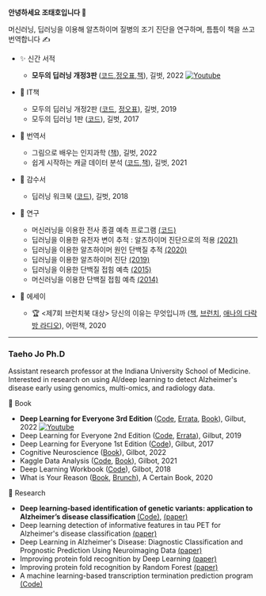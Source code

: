 <b> 안녕하세요 조태호입니다 </b> 👋  <br/>  

머신러닝, 딥러닝을 이용해 알츠하이머 질병의 조기 진단을 연구하며, 틈틈이 책을 쓰고 번역합니다 ✍️ <br/> 

* ✨ 신간 서적
  + <b> 모두의 딥러닝 개정3판 </b> ([코드](https://github.com/taehojo/deeplearning),[정오표](https://taehojo.github.io/book/deeplearning-20220727.pdf),[책](http://www.yes24.com/Product/Goods/108553440)), 길벗, 2022  [![Youtube](https://img.shields.io/youtube/channel/views/UC_LvgzB44dGRvOcQqMzdT4g?label=%EB%8F%99%EC%98%81%EC%83%81%20%EA%B0%95%EC%9D%98&style=social)](https://bit.ly/taehojo) 

* 📖 IT책
  + 모두의 딥러닝 개정2판 ([코드](https://github.com/taehojo/deeplearning-for-everyone-2nd), [정오표](https://taehojo.github.io/book/errata-20220511.pdf)), 길벗, 2019 
  + 모두의 딥러닝 1판 ([코드](https://github.com/taehojo/deeplearning-for-everyone-1st)), 길벗, 2017


* 📖 번역서
  + 그림으로 배우는 인지과학 ([책](http://www.yes24.com/Product/Goods/108250950)), 길벗, 2022 
  + 쉽게 시작하는 캐글 데이터 분석  ([코드](https://github.com/taehojo/getting_started_with_kaggle),[책](http://www.yes24.com/Product/Goods/103526120)), 길벗, 2021 

* 📖 감수서
  + 딥러닝 워크북 ([코드](https://github.com/taehojo/deeplearning-workshop)), 길벗, 2018

* 🔬 연구
  + 머신러닝을 이용한 전사 종결 예측 프로그램 [(코드)](https://github.com/taehojo/machine-learning-biochemistry-rho)
  + 딥러닝을 이용한 유전자 변이 추적 : 알츠하이머 진단으로의 적용 [(2021)](https://www.medrxiv.org/content/10.1101/2021.07.19.21260789v1)
  + 딥러닝을 이용한 알츠하이머 원인 단백질 추적 [(2020)](https://bmcbioinformatics.biomedcentral.com/articles/10.1186/s12859-020-03848-0)
  + 딥러닝을 이용한 알츠하이머 진단 [(2019)](https://www.frontiersin.org/articles/10.3389/fnagi.2019.00220/full)
  + 딥러닝을 이용한 단백질 접힘 예측 [(2015)](https://www.nature.com/articles/srep17573) 
  + 머신러닝을 이용한 단백질 접힘 예측 [(2014)](https://bmcbioinformatics.biomedcentral.com/articles/10.1186/1471-2105-15-S11-S14)

* 📓 에세이
  + 🏆 <제7회 브런치북 대상> 당신의 이유는 무엇입니까 ([책](http://www.yes24.com/Product/Goods/90981164), [브런치](https://brunch.co.kr/brunchbook/not-this-world), [애나의 다락방 라디오](https://www.youtube.com/watch?v=szHI91_ZbBU)), 어떤책, 2020


****


### Taeho Jo Ph.D 

Assistant research professor at the Indiana University School of Medicine. Interested in research on using AI/deep learning to detect Alzheimer's disease early using genomics, multi-omics, and radiology data. 
  
📖 Book
  + <b> Deep Learning for Everyone 3rd Edition </b> ([Code](https://github.com/taehojo/deeplearning), [Errata](https://taehojo.github.io/book/deeplearning-20220727.pdf), [Book](http://www.yes24.com/Product/Goods/108553440)), Gilbut, 2022  [![Youtube](https://img.shields.io/youtube/channel/views/UC_LvgzB44dGRvOcQqMzdT4g?label=%EB%8F%99%EC%98%81%EC%83%81%20%EA%B0%95%EC%9D%98&style=social)](https://bit.ly/taehojo) 
  + Deep Learning for Everyone  2nd Edition ([Code](https://github.com/taehojo/deeplearning-for-everyone-2nd), [Errata](https://taehojo.github.io/book/errata-20220511.pdf)), Gilbut, 2019 
  + Deep Learning for Everyone 1st Edition ([Code](https://github.com/taehojo/deeplearning-for-everyone-1st)), Gilbut, 2017
  + Cognitive Neuroscience  ([Book](http://www.yes24.com/Product/Goods/108250950)), Gilbot, 2022
  + Kaggle Data Analysis  ([Code](https://github.com/taehojo/getting_started_with_kaggle), [Book](http://www.yes24.com/Product/Goods/103526120)), Gilbot, 2021
  + Deep Learning Workbook  ([Code](https://github.com/taehojo/deeplearning-workshop)), Gilbot, 2018
  + What is Your Reason  ([Book](http://www.yes24.com/Product/Goods/90981164), [Brunch](https://brunch.co.kr/brunchbook/not-this-world)), A Certain Book, 2020

🔬 Research
  + <b>Deep learning-based identification of genetic variants: application to Alzheimer’s disease classification </b>  [(Code)](https://github.com/taehojo/SWAT-CNN), [(paper)](https://pubmed.ncbi.nlm.nih.gov/35183061/)
  + Deep learning detection of informative features in tau PET for Alzheimer's disease classification   [(paper)](https://pubmed.ncbi.nlm.nih.gov/33371874/)
  + Deep Learning in Alzheimer's Disease: Diagnostic Classification and Prognostic Prediction Using Neuroimaging Data  [(paper)](https://pubmed.ncbi.nlm.nih.gov/31481890/)
  + Improving protein fold recognition by Deep Learning [(paper)](https://pubmed.ncbi.nlm.nih.gov/26634993/) 
  + Improving protein fold recognition by Random Forest [(paper)](https://pubmed.ncbi.nlm.nih.gov/25350499/)
  + A machine learning-based transcription termination prediction program [(Code)](https://github.com/taehojo/machine-learning-biochemistry-rho)
  

<!---
taehojo/taehojo is a ✨ special ✨ repository because its `README.md` (this file) appears on your GitHub profile.
You can click the Preview link to take a look at your changes.
--->
